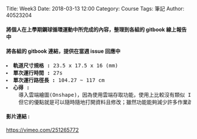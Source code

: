 Title: Week3
Date: 2018-03-13 12:00
Category: Course
Tags: 筆記
Author: 40523204

<h4>將個人在上學期鋼球循環運動中所完成的內容，整理到各組的 gitbook 線上報告中</h4>
<h4>將各組的 gitbook 連結，提供在當週 issue 回應中</h4>

<!-- PELICAN_END_SUMMARY -->

<pre>
<li><b>軌道尺寸規格 : </b>23.5 x 17.5 x 16 (mm)
<li><b>單次運行時間 : </b>27s
<li><b>單次運行路徑長 : </b>104.27 ~ 117 cm
<li><b>心得 :</b>
    導入雲端繪圖(Onshape)，因為使用雲端存取功能，使用上比較沒有類似 Inventor & Slideworld 的功能以及即時存取好，<br>    但它的優點就是可以隨時隨地打開資料且修改；雖然功能能夠減少許多作業疏失，但我覺得 V-rep 在操作方面分劃太粗略。
</pre>

<h4>影片連結 :</h4> <a href="https://vimeo.com/251265772">https://vimeo.com/251265772 </a>
<section data-markdown>
    <script type="text/template">
        <iframe src="https://vimeo.com/251265772" width="640" height="492" frameborder="0" webkitallowfullscreen mozallowfullscreen allowfullscreen></iframe>
    </script>
</section>